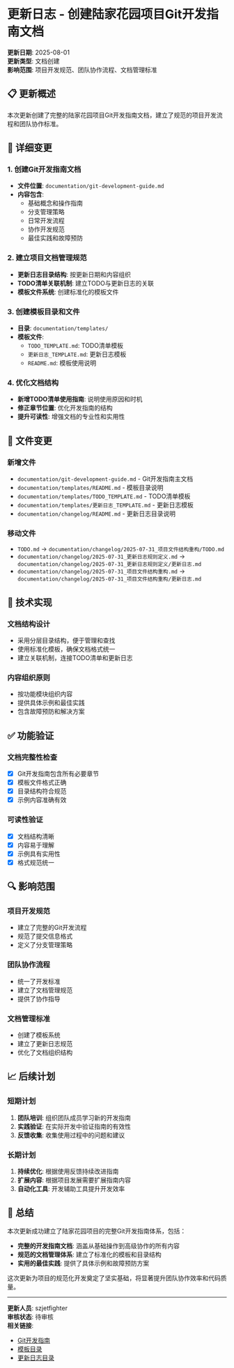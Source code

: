 # 更新日志 - 创建陆家花园项目Git开发指南文档

**更新日期**: 2025-08-01  
**更新类型**: 文档创建  
**影响范围**: 项目开发规范、团队协作流程、文档管理标准  

## 📋 更新概述

本次更新创建了完整的陆家花园项目Git开发指南文档，建立了规范的项目开发流程和团队协作标准。

## 🔧 详细变更

### 1. 创建Git开发指南文档
- **文件位置**: `documentation/git-development-guide.md`
- **内容包含**:
  - 基础概念和操作指南
  - 分支管理策略
  - 日常开发流程
  - 协作开发规范
  - 最佳实践和故障预防

### 2. 建立项目文档管理规范
- **更新日志目录结构**: 按更新日期和内容组织
- **TODO清单关联机制**: 建立TODO与更新日志的关联
- **模板文件系统**: 创建标准化的模板文件

### 3. 创建模板目录和文件
- **目录**: `documentation/templates/`
- **模板文件**:
  - `TODO_TEMPLATE.md`: TODO清单模板
  - `更新日志_TEMPLATE.md`: 更新日志模板
  - `README.md`: 模板使用说明

### 4. 优化文档结构
- **新增TODO清单使用指南**: 说明使用原因和时机
- **修正章节位置**: 优化开发指南的结构
- **提升可读性**: 增强文档的专业性和实用性

## 📁 文件变更

### 新增文件
- `documentation/git-development-guide.md` - Git开发指南主文档
- `documentation/templates/README.md` - 模板目录说明
- `documentation/templates/TODO_TEMPLATE.md` - TODO清单模板
- `documentation/templates/更新日志_TEMPLATE.md` - 更新日志模板
- `documentation/changelog/README.md` - 更新日志目录说明

### 移动文件
- `TODO.md` → `documentation/changelog/2025-07-31_项目文件结构重构/TODO.md`
- `documentation/changelog/2025-07-31_更新日志规则定义.md` → `documentation/changelog/2025-07-31_更新日志规则定义/更新日志.md`
- `documentation/changelog/2025-07-31_项目文件结构重构.md` → `documentation/changelog/2025-07-31_项目文件结构重构/更新日志.md`

## 🎯 技术实现

### 文档结构设计
- 采用分层目录结构，便于管理和查找
- 使用标准化模板，确保文档格式统一
- 建立关联机制，连接TODO清单和更新日志

### 内容组织原则
- 按功能模块组织内容
- 提供具体示例和最佳实践
- 包含故障预防和解决方案

## ✅ 功能验证

### 文档完整性检查
- [x] Git开发指南包含所有必要章节
- [x] 模板文件格式正确
- [x] 目录结构符合规范
- [x] 示例内容准确有效

### 可读性验证
- [x] 文档结构清晰
- [x] 内容易于理解
- [x] 示例具有实用性
- [x] 格式规范统一

## 🔍 影响范围

### 项目开发规范
- 建立了完整的Git开发流程
- 规范了提交信息格式
- 定义了分支管理策略

### 团队协作流程
- 统一了开发标准
- 建立了文档管理规范
- 提供了协作指导

### 文档管理标准
- 创建了模板系统
- 建立了更新日志规范
- 优化了文档组织结构

## 📈 后续计划

### 短期计划
1. **团队培训**: 组织团队成员学习新的开发指南
2. **实践验证**: 在实际开发中验证指南的有效性
3. **反馈收集**: 收集使用过程中的问题和建议

### 长期计划
1. **持续优化**: 根据使用反馈持续改进指南
2. **扩展内容**: 根据项目发展需要扩展指南内容
3. **自动化工具**: 开发辅助工具提升开发效率

## 📝 总结

本次更新成功建立了陆家花园项目的完整Git开发指南体系，包括：

- **完整的开发指南文档**: 涵盖从基础操作到高级协作的所有内容
- **规范的文档管理体系**: 建立了标准化的模板和目录结构
- **实用的最佳实践**: 提供了具体示例和故障预防方案

这次更新为项目的规范化开发奠定了坚实基础，将显著提升团队协作效率和代码质量。

---

**更新人员**: szjetfighter  
**审核状态**: 待审核  
**相关链接**: 
- [Git开发指南](../git-development-guide.md)
- [模板目录](../templates/)
- [更新日志目录](../README.md) 